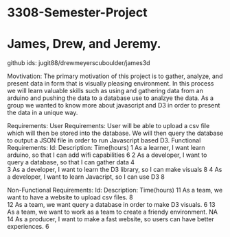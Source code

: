 # 3308-Semester-Project
# James, Drew, and Jeremy.
github ids: jugit88/drewmeyerscuboulder/james3d

Movtivation: 
The primary motivation of this project is to gather, analyze, and present data in form that is visually pleasing environment. In this process we will learn valuable skills such as using and gathering data from an arduino and pushing the data to a database use to analzye the data. As a group we wanted to know more about javascript and D3 in order to present the data in a unique way. 

Requirements:
User Requirements: User will be able to upload a csv file which will then be stored into the database. We will then query the database to output a JSON file in order to run Javascript based D3.
Functional Requirements:
Id:  Description:                                                             Time(hours)
1   As a learner, I want learn arduino, so that I can add wifi capabilities  6
2   As a developer, I want to query a database, so that I can gather data    4        
3   As a developer, I want to learn the D3 library, so I can make visuals    8
4   As a developer, I want to learn Javacript, so I can use D3               8
 
Non-Functional Requirements:
Id:  Description:                                                             Time(hours)
11   As a team, we want to have a website to upload csv files.                8                 
12   As a team, we want query a database in order to make D3 visuals.         6
13   As a team, we want to work as a team to create a friendy environment.    NA
14   As a producer, I want to make a fast website, so users can have better
     experiences.                                                             6
     
